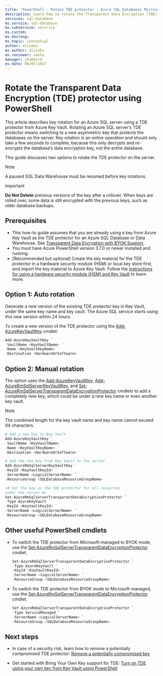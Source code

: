 ```yaml
---
title: 'PowerShell - Rotate TDE protector - Azure SQL Database| Microsoft Docs'
description: Learn how to rotate the Transparent Data Encryption (TDE) protector for an Azure SQL server.
services: sql-database
ms.service: sql-database
ms.subservice: security
ms.custom: 
ms.devlang: 
ms.topic: conceptual
author: aliceku
ms.author: aliceku
ms.reviewer: vanto
manager: jhubbard
ms.date: 08/07/2017
--- 
```


# Rotate the Transparent Data Encryption (TDE) protector using PowerShell 

This article describes key rotation for an Azure SQL server using a TDE protector from Azure Key Vault. Rotating an Azure SQL server’s TDE protector means switching to a new asymmetric key that protects the databases on the server. Key rotation is an online operation and should only take a few seconds to complete, because this only decrypts and re-encrypts the database’s data encryption key, not the entire database.

This guide discusses two options to rotate the TDE protector on the server.

> [!NOTE]
> A paused SQL Data Warehouse must be resumed before key rotations.
>

> [!IMPORTANT]
> **Do Not Delete** previous versions of the key after a rollover.  When keys are rolled over, some data is still encrypted with the previous keys, such as older database backups. 
>

## Prerequisites

- This how-to guide assumes that you are already using a key from Azure Key Vault as the TDE protector for an Azure SQL Database or Data Warehouse. See [Transparent Data Encryption with BYOK Support](transparent-data-encryption-byok-azure-sql.md).
- You must have Azure PowerShell version 3.7.0 or newer installed and running. 
- [Recommended but optional] Create the key material for the TDE protector in a hardware security module (HSM) or local key store first, and import the key material to Azure Key Vault. Follow the [instructions for using a hardware security module (HSM) and Key Vault](https://docs.microsoft.com/azure/key-vault/key-vault-get-started) to learn more.

## Option 1: Auto rotation

Generate a new version of the existing TDE protector key in Key Vault, under the same key name and key vault. The Azure SQL service starts using this new version within 24 hours. 

To create a new version of the TDE protector using the [Add-AzureKeyVaultKey](/powershell/module/azurerm.keyvault/add-azurekeyvaultkey) cmdlet:

   ```powershell
   Add-AzureKeyVaultKey `
   -VaultName <KeyVaultName> `
   -Name <KeyVaultKeyName> `
   -Destination <HardwareOrSoftware>
   ```

## Option 2: Manual rotation

The option uses the [Add-AzureKeyVaultKey](/powershell/module/azurerm.keyvault/add-azurekeyvaultkey), [Add-AzureRmSqlServerKeyVaultKey](/powershell/module/azurerm.sql/add-azurermsqlserverkeyvaultkey), and [Set-AzureRmSqlServerTransparentDataEncryptionProtector](/powershell/module/azurerm.sql/set-azurermsqlservertransparentdataencryptionprotector) cmdlets to add a completely new key, which could be under a new key name or even another key vault. 

>[!NOTE]
>The combined length for the key vault name and key name cannot exceed 94 characters.
>

   ```powershell
   # Add a new key to Key Vault
   Add-AzureKeyVaultKey `
   -VaultName <KeyVaultName> `
   -Name <KeyVaultKeyName> `
   -Destination <HardwareOrSoftware>

   # Add the new key from Key Vault to the server
   Add-AzureRmSqlServerKeyVaultKey `
   -KeyId <KeyVaultKeyId> `
   -ServerName <LogicalServerName> `
   -ResourceGroup <SQLDatabaseResourceGroupName>   
  
   <# Set the key as the TDE protector for all resources 
   under the server #>
   Set-AzureRmSqlServerTransparentDataEncryptionProtector `
   -Type AzureKeyVault `
   -KeyId <KeyVaultKeyId> `
   -ServerName <LogicalServerName> `
   -ResourceGroup <SQLDatabaseResourceGroupName>
   ```
  
## Other useful PowerShell cmdlets

- To switch the TDE protector from Microsoft-managed to BYOK mode, use the [Set-AzureRmSqlServerTransparentDataEncryptionProtector](/powershell/module/azurerm.sql/set-azurermsqlservertransparentdataencryptionprotector) cmdlet.

   ```powershell
   Set-AzureRmSqlServerTransparentDataEncryptionProtector `
   -Type AzureKeyVault `
   -KeyId <KeyVaultKeyId> `
   -ServerName <LogicalServerName> `
   -ResourceGroup <SQLDatabaseResourceGroupName>
   ```

- To switch the TDE protector from BYOK mode to Microsoft-managed, use the [Set-AzureRmSqlServerTransparentDataEncryptionProtector](/powershell/module/azurerm.sql/set-azurermsqlservertransparentdataencryptionprotector) cmdlet.

   ```powershell
   Set-AzureRmSqlServerTransparentDataEncryptionProtector `
   -Type ServiceManaged `
   -ServerName <LogicalServerName> `
   -ResourceGroup <SQLDatabaseResourceGroupName> 
   ``` 

## Next steps

- In case of a security risk, learn how to remove a potentially compromised TDE protector: [Remove a potentially compromised key](transparent-data-encryption-byok-azure-sql-remove-tde-protector.md) 

- Get started with Bring Your Own Key support for TDE: [Turn on TDE using your own key from Key Vault using PowerShell](transparent-data-encryption-byok-azure-sql-configure.md)
